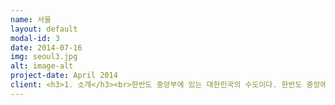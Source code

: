 ```yaml
---
name: 서울
layout: default
modal-id: 3
date: 2014-07-16
img: seoul3.jpg
alt: image-alt
project-date: April 2014
client: <h3>1. 소개</h3><br>한반도 중앙부에 있는 대한민국의 수도이다. 한반도 중앙에 있으며, 한강을 사이에 두고 남북으로 펼쳐져 있다. 북쪽 끝은 도봉구 도봉동, 동쪽 끝은 강동구 상일동, 남쪽 끝은 서초구 원지동, 서쪽 끝은 강서구 오곡동이다. 시청은 중구 을지로1가(태평로1가 31)에 있다.<br>한반도의 0.28%(남한 면적의 0.61%)에 해당하는 넓이로, 남북간 연장거리 30.30km, 동서간 연장거리 36.78km이다. 1394년(태조 3)부터 한국의 수도가 되어 정치·경제·산업·사회·문화·교통의 중심지가 되어 왔다. 1960년대 이후 경제발전과 함께 도시화가 진행되면서 통근 및 거주지역이 반경 30km 내의 주변 수도권에 광역적으로 확장되고 있어, 거대도시(Megalopolis)가 되고 있다. 서울 정도(定都) 600년인 1994년에 10월 28일이 서울시민의 날로 제정되어 이후 각종 행사가 열리고 있다. 1988년 국제올림픽이 열렸고, 2010년 G20, 2012년 핵안보정상회의가 열렸다.<br><br><br><h3>2. 위치</h3><br><P align><img src="서울 위치.png"></P><br>한반도 중앙에 위치하하고 있다.<br><br><h3>3. 여행지</h3><br><img src="경복궁.png"><br><h4>" 경복궁"</h4><br>조선 왕조의 법궁, 조선의 중심지인 경복궁은 조선시대에 만들어진 다섯 개의 궁궐 중 첫번째로 만들어진 곳으로 조선 왕조의 법궁이다.<br> 한양을 도읍으로 정한 후 종묘, 성곽과 사대문, 궁궐 등을 짓기 시작하는데 1394년 공사를 싲가해 이듬해인 1395년에 경복궁을 완성한다. '큰 복을 누리라'는 뜻으로 가진 '경복'이라는 이름은 정도전이 지은 것이다.<br> 왕자의 난 등이 일어나면서 다시 개경으로 천도하는 등 조선 초기 혼란한 정치 상황 속에서 경복궁은 궁궐로서 그 역할을 제대로 못하다가 세종 때에 이르러 정치 상황이 안정되고 비로소 이 곳이 조선왕조의 중심지로 역할을 하게 된다. <br><br><br><br><P align><img src="반포대교.png"></P><br><h4>" 반포대교 "</h4><br>서울특별시 용산구 서빙고동과 서초구 반포동을 잇는 다리인데 한국 최초의 2층 교량으로 1층은 홍수가 났을 떄 물에 잠기도록 설계된 잠수교이고, 2층이 반포대교이다. 잠수교는 1975년 9월에 착공해 이듬해 7월 15일 완공하였고, 반포대교는 1980년 1월에 착공해 1982년 6월 25일 완공하였다. <br><br><br><br><img src="청계천.png"><br><h4>" 청계천 "</h4><br>서울의 한복판인 종로구와 중구와의 경계를 흐르는 하천으로, 길이 10.84km, 유역면적 59.83㎢이다. 북악산·인왕산·남산 등으로 둘러싸인 서울 분지의 모든 물이 여기에 모여 동쪽으로 흐르다가 왕십리 밖 살곶이다리(箭串橋) 근처에서 중랑천(中浪川)과 합쳐 서쪽으로 흐름을 바꾸어 한강으로 빠진다. 본래의 명칭은 '개천(開川)'이었다.<br><br><br><br><img src="서울남산.png"><br><h4>" 서울남산 "</h4><br>서울특별시 중구와 용산구 경계에 있는 산<br>높이 265.2m. 대부분 화강암으로 구성되어 있다. 북쪽의 북악산, 동쪽의 낙산(駱山), 서쪽의 인왕산(仁旺山)과 함께 서울 중앙부를 둘러싸고 있다. 목멱산(木覓山)·종남산(終南山)·인경산(仁慶山 또는 引慶山)·열경산(列慶山)·마뫼 등으로도 불렸으나, 주로 목멱산이라 하였다. <br><br><br><br><br><h3>4. 먹거리</h3><br><br><img src="떡갈비.png"><br>떡갈비<br><br><br><img src="똥빵.png"><br>똥빵<br><br><br><img src="마약김밥.png"><br>마약김밥<br><br><br><img src="빈대떡.png"><br>빈대떡<br>
---
```

